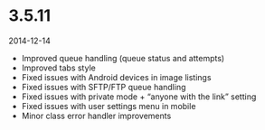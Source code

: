 # 3.5.11

2014-12-14

- Improved queue handling (queue status and attempts)
- Improved tabs style
- Fixed issues with Android devices in image listings
- Fixed issues with SFTP/FTP queue handling
- Fixed issues with private mode + “anyone with the link” setting
- Fixed issues with user settings menu in mobile
- Minor class error handler improvements
